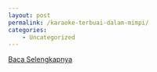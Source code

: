 ```yaml
---
layout: post
permalink: /karaoke-terbuai-dalam-mimpi/
categories:
    - Uncategorized
---
```


[Baca Selengkapnya](/09)
